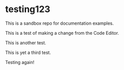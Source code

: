 # testing123
This is a sandbox repo for documentation examples. 

This is a test of making a change from the Code Editor.

This is another test.

This is yet a third test.

Testing again!
